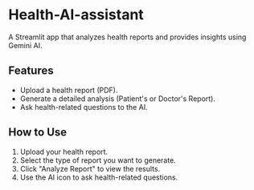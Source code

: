 # Health-AI-assistant


A Streamlit app that analyzes health reports and provides insights using Gemini AI.

## Features
- Upload a health report (PDF).
- Generate a detailed analysis (Patient's or Doctor's Report).
- Ask health-related questions to the AI.

## How to Use
1. Upload your health report.
2. Select the type of report you want to generate.
3. Click "Analyze Report" to view the results.
4. Use the AI icon to ask health-related questions.
